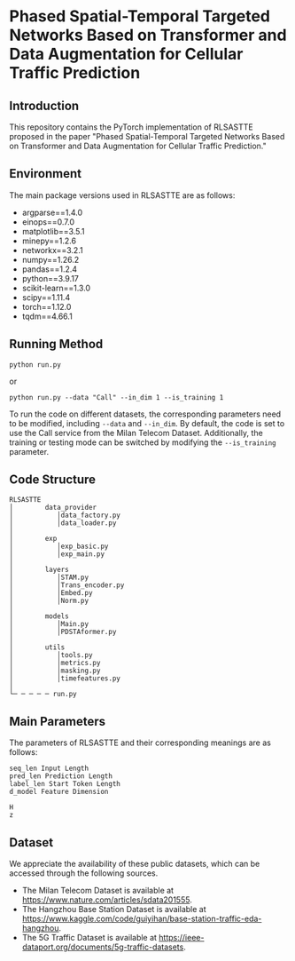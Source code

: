 # Phased Spatial-Temporal Targeted Networks Based on Transformer and Data Augmentation for Cellular Traffic Prediction

## Introduction

This repository contains the PyTorch implementation of RLSASTTE proposed in the paper "Phased Spatial-Temporal Targeted Networks Based on Transformer and Data Augmentation for Cellular Traffic Prediction."

## Environment
The main package versions used in RLSASTTE are as follows:
- argparse==1.4.0
- einops==0.7.0
- matplotlib==3.5.1
- minepy==1.2.6
- networkx==3.2.1
- numpy==1.26.2
- pandas==1.2.4
- python==3.9.17
- scikit-learn==1.3.0
- scipy==1.11.4
- torch==1.12.0
- tqdm==4.66.1

## Running Method
```
python run.py
```
or
```
python run.py --data "Call" --in_dim 1 --is_training 1 
```
To run the code on different datasets, the corresponding parameters need to be modified, including ```--data``` and ```--in_dim```. By default, the code is set to use the Call service from the Milan Telecom Dataset. Additionally, the training or testing mode can be switched by modifying the ```--is_training``` parameter.

## Code Structure
```
RLSASTTE
│        data_provider        
│           │data_factory.py
│           │data_loader.py
│
│        exp
│           │exp_basic.py
│           │exp_main.py
│ 
│        layers
│           │STAM.py
│           │Trans_encoder.py
│           │Embed.py
│           │Norm.py
│
│        models
│           │Main.py
│           │PDSTAformer.py
│
│        utils
│           │tools.py
│           │metrics.py
│           │masking.py
│           │timefeatures.py
│
└─ ─ ─ ─ ─ run.py
```

## Main Parameters
The parameters of RLSASTTE and their corresponding meanings are as follows:

```
seq_len Input Length
pred_len Prediction Length
label_len Start Token Length
d_model Feature Dimension

H
z

```

## Dataset
We appreciate the availability of these public datasets, which can be accessed through the following sources.

- The Milan Telecom Dataset is available at https://www.nature.com/articles/sdata201555.
- The Hangzhou Base Station Dataset is available at https://www.kaggle.com/code/guiyihan/base-station-traffic-eda-hangzhou.
- The 5G Traffic Dataset is available at https://ieee-dataport.org/documents/5g-traffic-datasets.
